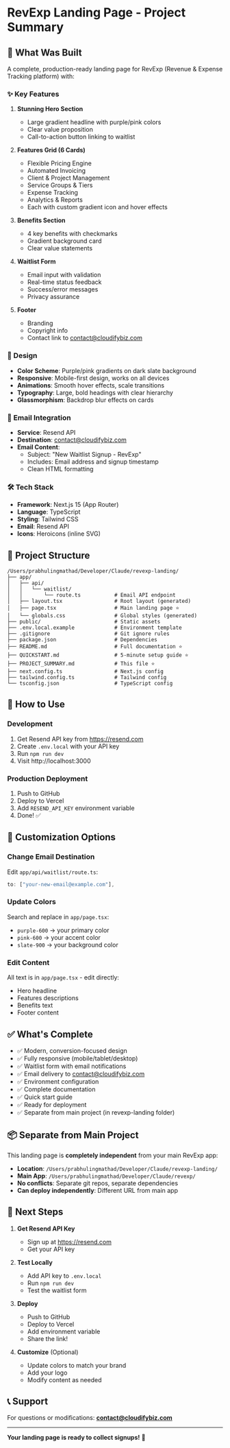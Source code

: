 # RevExp Landing Page - Project Summary

## 🎯 What Was Built

A complete, production-ready landing page for RevExp (Revenue & Expense Tracking platform) with:

### ✨ Key Features

1. **Stunning Hero Section**
   - Large gradient headline with purple/pink colors
   - Clear value proposition
   - Call-to-action button linking to waitlist

2. **Features Grid (6 Cards)**
   - Flexible Pricing Engine
   - Automated Invoicing
   - Client & Project Management
   - Service Groups & Tiers
   - Expense Tracking
   - Analytics & Reports
   - Each with custom gradient icon and hover effects

3. **Benefits Section**
   - 4 key benefits with checkmarks
   - Gradient background card
   - Clear value statements

4. **Waitlist Form**
   - Email input with validation
   - Real-time status feedback
   - Success/error messages
   - Privacy assurance

5. **Footer**
   - Branding
   - Copyright info
   - Contact link to contact@cloudifybiz.com

### 🎨 Design

- **Color Scheme**: Purple/pink gradients on dark slate background
- **Responsive**: Mobile-first design, works on all devices
- **Animations**: Smooth hover effects, scale transitions
- **Typography**: Large, bold headings with clear hierarchy
- **Glassmorphism**: Backdrop blur effects on cards

### 📧 Email Integration

- **Service**: Resend API
- **Destination**: contact@cloudifybiz.com
- **Email Content**:
  - Subject: "New Waitlist Signup - RevExp"
  - Includes: Email address and signup timestamp
  - Clean HTML formatting

### 🛠 Tech Stack

- **Framework**: Next.js 15 (App Router)
- **Language**: TypeScript
- **Styling**: Tailwind CSS
- **Email**: Resend API
- **Icons**: Heroicons (inline SVG)

## 📁 Project Structure

```
/Users/prabhulingmathad/Developer/Claude/revexp-landing/
├── app/
│   ├── api/
│   │   └── waitlist/
│   │       └── route.ts           # Email API endpoint
│   ├── layout.tsx                 # Root layout (generated)
│   ├── page.tsx                   # Main landing page ⭐
│   └── globals.css                # Global styles (generated)
├── public/                        # Static assets
├── .env.local.example             # Environment template
├── .gitignore                     # Git ignore rules
├── package.json                   # Dependencies
├── README.md                      # Full documentation ⭐
├── QUICKSTART.md                  # 5-minute setup guide ⭐
├── PROJECT_SUMMARY.md             # This file ⭐
├── next.config.ts                 # Next.js config
├── tailwind.config.ts             # Tailwind config
└── tsconfig.json                  # TypeScript config
```

## 🚀 How to Use

### Development

1. Get Resend API key from https://resend.com
2. Create `.env.local` with your API key
3. Run `npm run dev`
4. Visit http://localhost:3000

### Production Deployment

1. Push to GitHub
2. Deploy to Vercel
3. Add `RESEND_API_KEY` environment variable
4. Done! ✅

## 📝 Customization Options

### Change Email Destination

Edit `app/api/waitlist/route.ts`:
```typescript
to: ["your-new-email@example.com"],
```

### Update Colors

Search and replace in `app/page.tsx`:
- `purple-600` → your primary color
- `pink-600` → your accent color
- `slate-900` → your background color

### Edit Content

All text is in `app/page.tsx` - edit directly:
- Hero headline
- Features descriptions
- Benefits text
- Footer content

## ✅ What's Complete

- ✅ Modern, conversion-focused design
- ✅ Fully responsive (mobile/tablet/desktop)
- ✅ Waitlist form with email notifications
- ✅ Email delivery to contact@cloudifybiz.com
- ✅ Environment configuration
- ✅ Complete documentation
- ✅ Quick start guide
- ✅ Ready for deployment
- ✅ Separate from main project (in revexp-landing folder)

## 📦 Separate from Main Project

This landing page is **completely independent** from your main RevExp app:

- **Location**: `/Users/prabhulingmathad/Developer/Claude/revexp-landing/`
- **Main App**: `/Users/prabhulingmathad/Developer/Claude/revexp/`
- **No conflicts**: Separate git repos, separate dependencies
- **Can deploy independently**: Different URL from main app

## 🎯 Next Steps

1. **Get Resend API Key**
   - Sign up at https://resend.com
   - Get your API key

2. **Test Locally**
   - Add API key to `.env.local`
   - Run `npm run dev`
   - Test the waitlist form

3. **Deploy**
   - Push to GitHub
   - Deploy to Vercel
   - Add environment variable
   - Share the link!

4. **Customize** (Optional)
   - Update colors to match your brand
   - Add your logo
   - Modify content as needed

## 📞 Support

For questions or modifications: **contact@cloudifybiz.com**

---

**Your landing page is ready to collect signups!** 🎉
